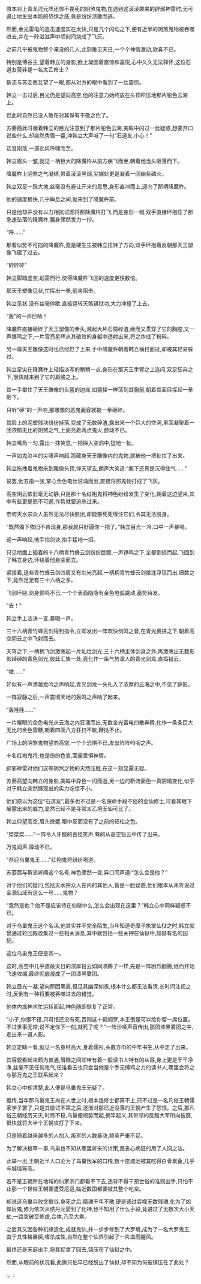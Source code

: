 
原本对上青龙混元阵还悍不畏死的阴煞鬼物,在遇到这滚滚袭来的辟邪神雷时,无可遏止地生出本能的恐惧之感,竟是纷纷溃散而逃。

然而,金光雷电的追击速度实在太快,只是几个闪动之下,便有近半的阴煞鬼物被吞噬进去,并在一阵滋滋声中顷刻间烧成了飞灰。

之前几乎被鬼物整个淹没的几人,此刻重见天日,一个个神情激动,欣喜不已。

特别是傅谷主,望着韩立的身影,脸上凝固着震惊和喜悦,心中久久无法释怀,这位石道友莫非是一名太乙修士？

靳流与苏荌茜互望了一眼,都从对方的眼中看到了一丝震惊。

韩立一击过后,目光仍是望向高空,他的注意力始终放在头顶积压地那片铅色云海上。

但此时自然已没人敢在对其保有不敬之色了。

苏荌茜此时循着韩立的目光注意到了那片铅色云海,美眸中闪过一丝疑惑,想要开口说些什么,却突然秀眉一蹙,冲韩立大声喊了一句“石道友,小心！”

话音刚落,一道劲风呼啸而至。

韩立眉头一皱,就见一柄巨大的降魔杵从前方疾飞而至,朝着他当头砸落而下。

降魔杵上阴煞之气凝结,带着滚滚黑烟,尖端处更是凝着一团幽紫磷火。

韩立双足一跺大地,丝毫没有避让开来的意思,身形直冲而上,迎向了那柄降魔杵。

他的速度极快,几乎瞬息之间,就来到了降魔杵前。

只是他却并没有以力相抗试图将那降魔杵打飞,而是身形一错,双手直接环抱住了那急速坠落的降魔杵,腰身骤然发力一拧。

“呼……”

那看似势不可挡的降魔杵,竟是硬生生被韩立扭转了方向,双手环抱着反朝那天王塑像飞砸了过去。

“砰砰砰”

韩立脚踏虚空,蹈需而行,使得降魔杵飞回的速度更快数倍。

那天王塑像见状,忙挥出一拳,前来阻击。

韩立见状,没有丝毫停歇,直接运转天煞镇狱功,大力冲撞了上去。

“轰”的一声巨响！

降魔杵直接砸碎了天王塑像的拳头,溅起大片石屑碎渣,继而又贯穿了它的胸膛,又一声爆鸣之下,一片雪亮星辉从其破败的身躯中透射出来,将之炸成了粉碎。

另一尊天王雕像这时也已经赶了上来,手中降魔杵朝着韩立横扫而过,却被其轻易躲过。

韩立足尖在降魔杵上轻描淡写的稍稍一点,身形在那天王手臂之上连闪,双足狂奔之下,很快就来到了它的肩膀之上。

其一手攀住了天王雕像的头盔的边缘,如猿猱一样荡到其胸前,朝着其面目挥起一拳砸下。

只听“砰”的一声响,那雕像的恶鬼面容就被一拳砸碎。

其脸上的泥塑残块纷纷掉落,变成了无数碎渣,露出来一个巨大的空洞,里面凝聚着一团浓郁无比的阴煞之气,上面亮着两点鬼火,颤动不已。

韩立嘴角一勾,露出一抹笑意,一把探入空洞中,猛地一扯。

一声如鬼泣半的尖啸声响起,那藏身天王雕像内的鬼物,就被他一把扯拉了出来。

韩立拖拽着鬼物来到雕像头顶,仰天望去,朗声大笑道:“阁下还真是沉得住气……”

说罢,他五指一张,掌心金色电丝狂涌而出,直接将那鬼物打成了飞灰。

高空阴云依旧毫无动静,只是那十名红袍鬼将神色纷纷发生了变化,朝着这边望来,其中有些更是怒不可遏,作势就要追杀过来。

奈何天水宗众人虽然无法尽快胜出,却能够死死缠住它们,令其无法脱身。

“既然阁下依旧不肯现身,那我就只好逼你一把了。”韩立目光一冷,口中一声暴喝。

这一声响起,他手掐剑诀,抬手猛地一招。

只见地面上插着的十八柄青竹蜂云剑纷纷巨颤,一声铮鸣之下,全都倒掠而起,飞回到了韩立身边,环绕着他悬空而立。

紧接着,这些青竹蜂云剑四周又有剑光亮起,一柄柄青竹蜂云剑接连浮现而出,细数之下,竟然足足有三十六柄之多。

飞剑环绕,剑身颤鸣不已,一个个表面隐隐有金色电弧跳动,蓄势待发。

“去！”

韩立手上法诀一变,暴喝一声。

三十六柄青竹蜂云剑得到指令,立即发出一阵欢快剑鸣之音,在青光裹挟之下,朝着高空阴云之中飞射而去。

天穹之下,一柄柄飞剑激荡起一片灿烂剑光,三十六柄主体剑身之外,再激荡出无数影影绰绰的青色剑光,彼此汇集一处,竟化作一条气势凛人的青光剑龙,直捣铅云。

“嗷……”

好似有一声清越龙吟之声响起,青光剑龙一头扎入了浓厚的云海之中,不见了踪影。

一阵寂静之后,一声震彻天地的轰鸣之声响了起来。

“轰隆隆……”

一片耀眼的金色电光从云海之内狂涌而出,无数金光雷电四散奔腾,化作一条条巨大无比的金色雷鞭,朝着四面八方狂扫不歇,鞭挞不止。

广场上的阴煞鬼物望向高空,一个个恐惧不已,发出阵阵呜咽之声。

十名红袍鬼将,也是纷纷色变,面露畏惧神情。

辟邪神雷对他们这等阴煞之物的天然压胜,在这一刻显露无疑。

苏荌茜望向韩立的身影,美眸中异色一闪而逝,另一边的靳流面色一真阴晴变化,似乎对于韩立突然展现出的实力吃惊不小。

他们原以为这位“石道友”,最多也不过是一名保命手段不俗的金仙修士,可看其眼下展露出来的威力,显然已经不是寻常太乙境玉仙可比了。

韩立仰望高空,眉头微蹙,眼中反而没有了之前的轻松之色。

“桀桀桀……”一阵令人牙酸的古怪笑声,蓦的从高空铅云中传了出来。

万鬼闻声,躁动不已。

“恭迎乌巢鬼王……”红袍鬼将纷纷喝道。

苏荌茜与靳流听闻这个名号,神色骤然一变,异口同声道:“怎么会是他？”

对于他们的疑问,包括天水宗众人在内的其他人,皆是一脸疑惑,他们根本从未听说过金源仙域有这么一号……鬼物？

“竟然是他？他不是应该待在仙狱中么,怎么会出现在这里？”韩立心中同样疑惑不已。

对于乌巢鬼王这个名讳,他其实并不完全陌生,当年知道奇摩子执掌仙狱之时,韩立就曾通过轮回殿收集过一些相关消息,其中就包括一些关押在仙狱中,赫赫有名的囚犯。

这位乌巢鬼王便是其一。

这时,高空中几乎遮蔽天日的浓厚铅云如同沸腾了一样,先是一阵剧烈翻腾,继而开始飞速收缩,最终彻底凝成了一团漆黑雾团。

韩立目光一凝,望向那团黑雾,但见其幽深如夜,根本什么都无法看清,长时间注视之时,反倒有一种将要被吞噬进去的错觉。

他体内炼神术忙运转而起,神色随即恢复了正常。

“小子,你很不错,只可惜还没有死,否则这十殿阎罗,本王倒是可以给你留一席位置。不过世事无常,说不定你下一刻,就死了呢？”一阵沙哑声音传出,那团漆黑雾团之中,走出来一道人影。

韩立定睛一看,就见一名身材高大,身着儒衫,头戴方巾的中年书生,从中走了出来。

其容貌看起来颇为普通,眉眼之间却带有着一股读书人特有的从容,身上更是干干净净,丝毫不见任何鬼气,任谁看去也只会当他是个手无缚鸡之力的读书人,哪里会将之与那万鬼之王联系起来？

韩立心中却清楚,此人便是乌巢鬼王无疑了。

据传,当年那乌巢鬼王尚在人世之时,根本连修士都算不上,只不过是一名凡俗王朝儒家学子罢了,只是其屡试不第之后,逐渐对那已近没落的王朝产生了怨恨。之后,那凡俗王朝经历天灾,时局不稳,乌巢便顺势而起,揭竿起义,其带领的反叛大军所向披靡,很快就将大半个王朝攻打了下来。

只是随着越来越多的人加入,叛军的人数暴涨,粮草严重不足。

为了解决粮草一事,乌巢也不知从哪里听来的计策,竟丧心病狂的用了人饲之法。

此举一出,王朝近半人口沦为了乌巢叛军的口粮,数十座城池被其吃得白骨累叠,几乎与城墙等高。

若不是王朝所在地域的仙家宗门都看不下去,违背不得干预世俗的准则出手,只怕不止那一个世俗王朝要遭受厄运,临近数国都要被其整个吃空。

却说这乌巢兵败贪狼谷,身死之后,精魂千年不散,硬是通过吞噬无数残魂,化为了凶悍厉鬼,修为依次从结丹元婴到了化神,也不知用了什么手段,竟避过了无数次大小天劫,一路突破至炼虚,合体,乃至大乘。

之后其又因各种机缘造化,成就鬼仙,并一步步修到了大罗境,成为了一名大罗鬼王,由于其性格暴戾,嗜杀成性,自然在整个仙界引起了一片血雨腥风。

最终还是天庭出手,将其捉拿了回去,镇压在了仙狱之中。

然而,从眼前的状况看,此獠只怕早已经脱出了仙狱,却不知为何被镇压在了此处？

:。: